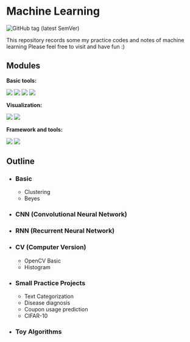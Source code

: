 # Machine Learning

![GitHub tag (latest SemVer)](https://img.shields.io/github/v/tag/RottenTangerine/ML?label=version)

This repository records some my practice codes and notes of machine learning 
Please feel free to visit and have fun :)

## Modules

**Basic tools:**

![](https://img.shields.io/badge/numpy-3083D1)
![](https://img.shields.io/badge/pandas-7A5A87)
![](https://img.shields.io/badge/open--cv-5055CA)
![](https://img.shields.io/badge/icecream-5962F5)

**Visualization:**

![](https://img.shields.io/badge/seaborn-2C9501)
![](https://img.shields.io/badge/matplotlib-ACE05B)

**Framework and tools:**

![](https://img.shields.io/badge/pytorch-E2492D)
![](https://img.shields.io/badge/sklearn-6B51E1)


## Outline

- ### Basic
  - Clustering
  - Beyes
- ### CNN (Convolutional Neural Network)
- ### RNN (Recurrent Neural Network)
- ### CV (Computer Version)
  - OpenCV Basic
  - Histogram
- ### Small Practice Projects
  - Text Categorization
  - Disease diagnosis
  - Coupon usage prediction
  - CIFAR-10
- ### Toy Algorithms
